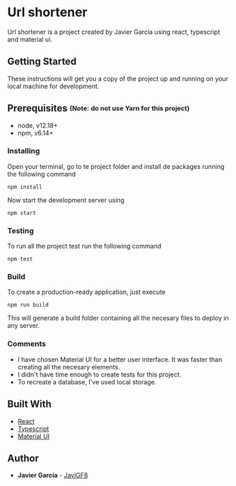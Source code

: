 # Url shortener

Url shortener is a project created by Javier Garcia using react, typescript and material ui.

## Getting Started

These instructions will get you a copy of the project up and running on your local machine for development.

## Prerequisites <sub><sup>(Note: do not use Yarn for this project)</sup></sub>  
  
- node, v12.18+  
- npm, v6.14+  

### Installing

Open your terminal, go to te project folder and install de packages running the following command

```
npm install
```

Now start the development server using

```
npm start
```

### Testing

To run all the project test run the following command

```
npm test
```

### Build

To create a production-ready application, just execute

```
npm run build
```

This will generate a build folder containing all the necesary files to deploy in any server.

### Comments

- I have chosen Material UI for a better user interface. It was faster than creating all the necesary elements.
- I didn't have time enough to create tests for this project.
- To recreate a database, I've used local storage.

## Built With

- [React](https://facebook.github.io/react/docs/getting-started)
- [Typescript](https://www.typescriptlang.org/)
- [Material UI](https://mui.com/)

## Author

- **Javier Garcia** - [JaviGF8](https://github.com/JaviGF8)